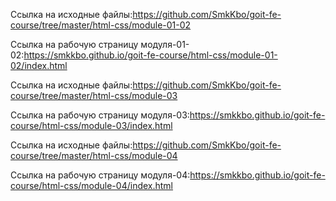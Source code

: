 
Ссылка на исходные файлы:https://github.com/SmkKbo/goit-fe-course/tree/master/html-css/module-01-02

Ссылка на рабочую страницу модуля-01-02:https://smkkbo.github.io/goit-fe-course/html-css/module-01-02/index.html

Ссылка на исходные файлы:https://github.com/SmkKbo/goit-fe-course/tree/master/html-css/module-03

Ссылка на рабочую страницу модуля-03:https://smkkbo.github.io/goit-fe-course/html-css/module-03/index.html

Ссылка на исходные файлы:https://github.com/SmkKbo/goit-fe-course/tree/master/html-css/module-04

Ссылка на рабочую страницу модуля-04:https://smkkbo.github.io/goit-fe-course/html-css/module-04/index.html
